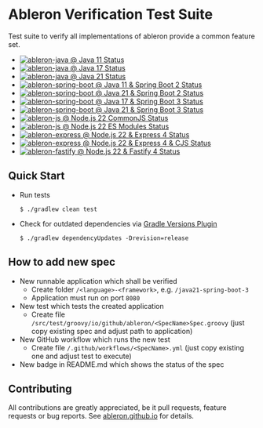 # Ableron Verification Test Suite

Test suite to verify all implementations of ableron provide a common feature set.

* [![ableron-java @ Java 11 Status](https://github.com/ableron/ableron-verify/actions/workflows/java11.yml/badge.svg)](https://github.com/ableron/ableron-verify/actions/workflows/java11.yml)
* [![ableron-java @ Java 17 Status](https://github.com/ableron/ableron-verify/actions/workflows/java17.yml/badge.svg)](https://github.com/ableron/ableron-verify/actions/workflows/java17.yml)
* [![ableron-java @ Java 21 Status](https://github.com/ableron/ableron-verify/actions/workflows/java21.yml/badge.svg)](https://github.com/ableron/ableron-verify/actions/workflows/java21.yml)
* [![ableron-spring-boot @ Java 11 & Spring Boot 2 Status](https://github.com/ableron/ableron-verify/actions/workflows/java11-spring-boot-2.yml/badge.svg)](https://github.com/ableron/ableron-verify/actions/workflows/java11-spring-boot-2.yml)
* [![ableron-spring-boot @ Java 21 & Spring Boot 2 Status](https://github.com/ableron/ableron-verify/actions/workflows/java21-spring-boot-2.yml/badge.svg)](https://github.com/ableron/ableron-verify/actions/workflows/java21-spring-boot-2.yml)
* [![ableron-spring-boot @ Java 17 & Spring Boot 3 Status](https://github.com/ableron/ableron-verify/actions/workflows/java17-spring-boot-3.yml/badge.svg)](https://github.com/ableron/ableron-verify/actions/workflows/java17-spring-boot-3.yml)
* [![ableron-spring-boot @ Java 21 & Spring Boot 3 Status](https://github.com/ableron/ableron-verify/actions/workflows/java21-spring-boot-3.yml/badge.svg)](https://github.com/ableron/ableron-verify/actions/workflows/java21-spring-boot-3.yml)
* [![ableron-js @ Node.js 22 CommonJS Status](https://github.com/ableron/ableron-verify/actions/workflows/nodejs22-cjs.yml/badge.svg)](https://github.com/ableron/ableron-verify/actions/workflows/nodejs22-cjs.yml)
* [![ableron-js @ Node.js 22 ES Modules Status](https://github.com/ableron/ableron-verify/actions/workflows/nodejs22-esm.yml/badge.svg)](https://github.com/ableron/ableron-verify/actions/workflows/nodejs22-esm.yml)
* [![ableron-express @ Node.js 22 & Express 4 Status](https://github.com/ableron/ableron-verify/actions/workflows/nodejs22-express4.yml/badge.svg)](https://github.com/ableron/ableron-verify/actions/workflows/nodejs22-express4.yml)
* [![ableron-express @ Node.js 22 & Express 4 & CJS Status](https://github.com/ableron/ableron-verify/actions/workflows/nodejs22-express4-cjs.yml/badge.svg)](https://github.com/ableron/ableron-verify/actions/workflows/nodejs22-express4-cjs.yml)
* [![ableron-fastify @ Node.js 22 & Fastify 4 Status](https://github.com/ableron/ableron-verify/actions/workflows/nodejs22-fastify4.yml/badge.svg)](https://github.com/ableron/ableron-verify/actions/workflows/nodejs22-fastify4.yml)

## Quick Start
* Run tests
   ```console
   $ ./gradlew clean test
   ```
* Check for outdated dependencies via [Gradle Versions Plugin](https://github.com/ben-manes/gradle-versions-plugin)
   ```console
   $ ./gradlew dependencyUpdates -Drevision=release
   ```

## How to add new spec
* New runnable application which shall be verified
   * Create folder `/<language>-<framework>`, e.g. `/java21-spring-boot-3`
   * Application must run on port `8080`
* New test which tests the created application
   * Create file `/src/test/groovy/io/github/ableron/<SpecName>Spec.groovy` (just copy existing spec and adjust path to application)
* New GitHub workflow which runs the new test
   * Create file `/.github/workflows/<SpecName>.yml` (just copy existing one and adjust test to execute)
* New badge in README.md which shows the status of the spec

## Contributing

All contributions are greatly appreciated, be it pull requests, feature requests or bug reports. See
[ableron.github.io](https://ableron.github.io/) for details.
